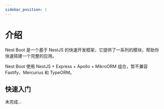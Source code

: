 ```yaml
---
sidebar_position: 1
---
```


# 介绍

Nest Boot 是一个基于 NestJS 的快速开发框架，它提供了一系列的模块，帮助你快速搭建一个完整的应用。

Nest Boot 使用 NestJS + Express + Apollo + MikroORM 组合，暂不兼容 Fastify、Mercurius 和 TypeORM。

## 快速入门

未完成...
